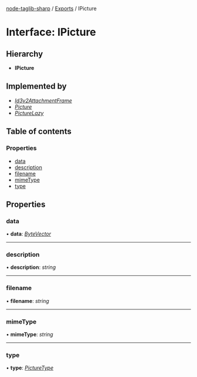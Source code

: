[node-taglib-sharp](../README.md) / [Exports](../modules.md) / IPicture

# Interface: IPicture

## Hierarchy

* **IPicture**

## Implemented by

* [*Id3v2AttachmentFrame*](../classes/id3v2attachmentframe.md)
* [*Picture*](../classes/picture.md)
* [*PictureLazy*](../classes/picturelazy.md)

## Table of contents

### Properties

- [data](ipicture.md#data)
- [description](ipicture.md#description)
- [filename](ipicture.md#filename)
- [mimeType](ipicture.md#mimetype)
- [type](ipicture.md#type)

## Properties

### data

• **data**: [*ByteVector*](../classes/bytevector.md)

___

### description

• **description**: *string*

___

### filename

• **filename**: *string*

___

### mimeType

• **mimeType**: *string*

___

### type

• **type**: [*PictureType*](../enums/picturetype.md)
